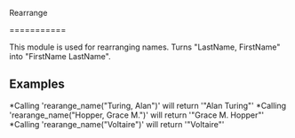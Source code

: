 Rearrange

===========

This module is used for rearranging names.
Turns "LastName, FirstName" into "FirstName LastName".

## Examples

 *Calling 'rearange_name("Turing, Alan")' will return '"Alan Turing"'
 *Calling 'rearange_name("Hopper, Grace M.")' will return '"Grace M. Hopper"'
 *Calling 'rearange_name("Voltaire")' will return '"Voltaire"'
